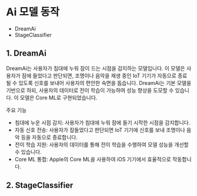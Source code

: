 # Ai 모델 동작 
- DreamAi
- StageClassifier

## 1. DreamAi
DreamAi는 사용자가 침대에 누워 잠이 드는 시점을 감지하는 모델입니다. 이 모델은 사용자가 잠에 들었다고 판단되면, 조명이나 음악을 재생 중인 IoT 기기가 자동으로 종료될 수 있도록 신호를 보내어 사용자의 편안한 숙면을 돕습니다. DreamAi는 기본 모델을 기반으로 하되, 사용자의 데이터로 전이 학습이 가능하여 성능 향상을 도모할 수 있습니다. 이 모델은 Core ML로 구현되었습니다.

주요 기능
- 침대에 누운 시점 감지: 사용자가 침대에 누워 잠에 들기 시작한 시점을 감지합니다.
- 자동 신호 전송: 사용자가 잠들었다고 판단되면 IoT 기기에 신호를 보내 조명이나 음악 등을 자동으로 종료합니다.
- 전이 학습 지원: 사용자의 데이터를 통해 전이 학습을 수행하여 모델 성능을 개선할 수 있습니다.
- Core ML 통합: Apple의 Core ML을 사용하여 iOS 기기에서 효율적으로 작동합니다.

## 2. StageClassifier

